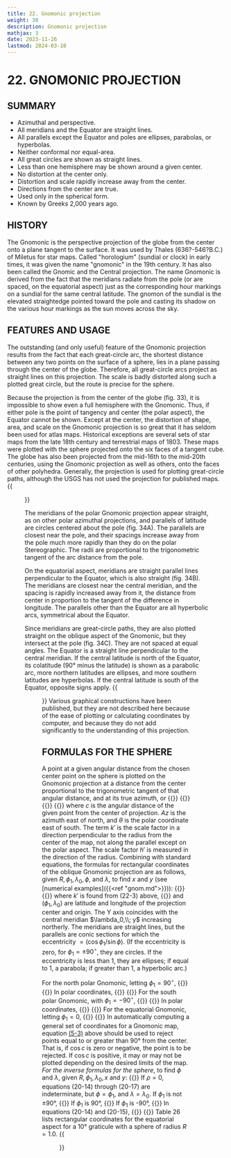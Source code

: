 ```yaml
---
title: 22. Gnomonic projection
weight: 30
description: Gnomonic projection
mathjax: 3
date: 2023-11-26
lastmod: 2024-03-10
---
```

# 22. GNOMONIC PROJECTION
## SUMMARY
- Azimuthal and perspective.
- All meridians and the Equator are straight lines.
- All parallels except the Equator and poles are ellipses, parabolas, or hyperbolas.
- Neither conformal nor equal-area.
- All great circles are shown as straight lines.
- Less than one hemisphere may be shown around a given center.
- No distortion at the center only.
- Distortion and scale rapidly increase away from the center.
- Directions from the center are true.
- Used only in the spherical form.
- Known by Greeks 2,000 years ago.

## HISTORY
The Gnomonic is the perspective projection of the globe from the center onto a plane tangent to the surface. It was used by Thales (636?-546?B.C.) of Miletus for star maps. Called "horologium" (sundial or clock) in early times, it was given the name "gnomonic" in the 19th century. It has also been called the Gnomic and the Central projection. The name Gnomonic is derived from the fact that the meridians radiate from the pole (or are spaced, on the equatorial aspect) just as the corresponding hour markings on a sundial for the same central latitude. The gnomon of the sundial is the elevated straightedge pointed toward the pole and casting its shadow on the various hour markings as the sun moves across the sky.

## FEATURES AND USAGE
The outstanding (and only useful) feature of the Gnomonic projection results from the fact that each great-circle arc, the shortest distance between any two points on the surface of a sphere, lies in a plane passing through the center of the globe. Therefore, all great-circle arcs project as straight lines on this projection. The scale is badly distorted along such a plotted great circle, but the route is precise for the sphere.

Because the projection is from the center of the globe (fig. 33), it is impossible to show even a full hemisphere with the Gnomonic. Thus, if either pole is the point of tangency and center (the polar aspect), the Equator cannot be shown. Except at the center, the distortion of shape, area, and scale on the Gnomonic projection is so great that it has seldom been used for atlas maps. Historical exceptions are several sets of star maps from the late 18th century and terrestrial maps of 1803. These maps were plotted with the sphere projected onto the six faces of a tangent cube. The globe has also been projected from the mid-16th to the mid-20th centuries, using the Gnomonic projection as well as others, onto the faces of other polyhedra. Generally, the projection is used for plotting great-circle paths, although the USGS has not used the projection for published maps.
{{<figure src="../figure33.png" link="../figure33.png" caption="__FIGURE 33__.&mdash; Geometric projection of the parallels of the polar Gnomonic projection.">}}

The meridians of the polar Gnomonic projection appear straight, as on other polar azimuthal projections, and parallels of latitude are circles centered about the pole (fig. 34A). The parallels are closest near the pole, and their spacings increase away from the pole much more rapidly than they do on the polar Stereographic. The radii are proportional to the trigonometric tangent of the arc distance from the pole.

On the equatorial aspect, meridians are straight parallel lines perpendicular to the Equator, which is also straight (fig. 34B). The meridians are closest near the central meridian, and the spacing is rapidly increased away from it, the distance from center in proportion to the tangent of the difference in longitude. The parallels other than the Equator are all hyperbolic arcs, symmetrical about the Equator.

Since meridians are great-circle paths, they are also plotted straight on the oblique aspect of the Gnomonic, but they intersect at the pole (fig. 34C). They are not spaced at equal angles. The Equator is a straight line perpendicular to the central meridian. If the central latitude is north of the Equator, its colatitude (90° minus the latitude) is shown as a parabolic arc, more northern latitudes are ellipses, and more southern latitudes are hyperbolas. If the central latitude is south of the Equator, opposite signs apply.
{{<figure src="../figure34.png" link="../figure34.png" caption="__FIGURE 34__.&mdash; Gnomonic projection, range 60° from center. (A) Polar aspect. (B) Equatorial aspect. (C) Oblique aspect, centered at lat. 40° N. All great-circle paths are straight lines on these maps.">}}
Various graphical constructions have been published, but they are not described here because of the ease of plotting or calculating coordinates by computer, and because they do not add significantly to the understanding of this projection.
## FORMULAS FOR THE SPHERE
A point at a given angular distance from the chosen center point on the sphere is plotted on the Gnomonic projection at a distance from the center proportional
to the trigonometric tangent of that angular distance, and at its true azimuth, or
{{<math tag="22-1">}}\rho = R \tan{c}{{</math>}}
{{<math tag="20-2">}}\theta = \pi-Az = 180^\circ-Az{{</math>}}
{{<math tag="22-2">}}h' = 1/\cos^2{c}{{</math>}}
{{<math tag="22-3">}}k' = 1/\cos{c}{{</math>}}
where $c$ is the angular distance of the given point from the center of projection. $Az$ is the azimuth east of north, and $\theta$ is the polar coordinate east of south. The term $k'$ is the scale factor in a direction perpendicular to the radius from the center of the map, not along the parallel except on the polar aspect. The scale factor $h'$ is measured in the direction of the radius. Combining with standard equations, the formulas for rectangular coordinates of the oblique Gnomonic projection are as follows, given $R, \phi_1, \lambda_0, \phi,$ and $\lambda$, to find $x$ and $y$ (see [numerical examples]({{<ref "gnom.md">}})):
{{<math tag="22-4">}}x = R\,k'\,\cos\phi\sin(\lambda-\lambda_0){{</math>}}
{{<math tag="22-5">}}y = R\,k'\,[\cos\phi_1\sin\phi-\sin\phi_1\cos\phi\cos(\lambda-\lambda_0)]{{</math>}}
where $k'$ is found from (22-3) above,
{{<math tag="5-3">}}\cos c = \sin\phi_1\sin\phi + \cos\phi_1\cos\phi\cos{(\lambda-\lambda_0)} {{</math>}}
and $(\phi_1, \lambda_0)$ are latitude and longitude of the projection center and origin. The Y axis coincides with the central meridian $\lambda_0,\\; y$ increasing northerly. The meridians are straight lines, but the parallels are conic sections for which the eccentricity $=(\cos\phi_1/\sin\phi)$. (If the eccentricity is zero, for $\phi_1 = \pm90^\circ$, they are circles. If the eccentricity is less than 1, they are ellipses; if equal to 1, a parabola; if greater than 1, a hyperbolic arc.)

For the north polar Gnomonic, letting $\phi_1 = 90^\circ$,
{{<math tag="22-6">}}x = R\,\cot\phi\sin(\lambda-\lambda_0){{</math>}}
{{<math tag="22-7">}}y = -R\,\cot\phi\cos(\lambda-\lambda_0){{</math>}}
In polar coordinates,
{{<math tag="22-8">}}\rho = R\cot\phi{{</math>}}
{{<math tag="22-9">}}\theta = \lambda-\lambda_0{{</math>}}
For the south polar Gnomonic, with $\phi_1=-90^\circ$,
{{<math tag="22-10">}}x = -R\,\cot\phi\sin(\lambda-\lambda_0){{</math>}}
{{<math tag="22-11">}}y = R\,\cot\phi\cos(\lambda-\lambda_0){{</math>}}
In polar coordinates,
{{<math tag="22-12">}}\rho = -R\cot\phi{{</math>}}
{{<math tag="22-13">}}\theta = \pi-\lambda+\lambda_0{{</math>}}
For the equatorial Gnomonic, letting $\phi_1 = 0$,
{{<math tag="22-14">}}x = R\tan(\lambda-\lambda_0){{</math>}}
{{<math tag="22-15">}}y = R\tan\phi/\cos(\lambda-\lambda_0){{</math>}}
In automatically computing a general set of coordinates for a Gnomonic map, equation [(5-3)](#5-3) above should be used to reject points equal to or greater than 90° from the center. That is, if $\cos{c}$ is zero or negative, the point is to be rejected. If $\cos c$ is positive, it may or may not be plotted depending on the desired limits of the map.
_For the inverse formulas for the sphere_, to find $\phi$ and $\lambda$, given $R, \phi_1, \lambda_0, x$ and $y$:
{{<math tag="20-14">}}\phi = \arcsin{[\cos{c}\sin\phi_1+(y\sin{c}\cos\phi_1/\rho)]} {{</math>}}
If $\rho=0$, equations (20-14) through (20-17) are indeterminate, but $\phi =\phi_1$, and $\lambda=\lambda_0$. If $\phi_1$ is not ±90°,
{{<math tag="20-15">}} \lambda = \lambda_0 + \arctan{[x\sin{c}/(\rho\cos\phi_1\cos{c}-y\sin\phi_1\sin{c})]} {{</math>}}
If $\phi_1$ is 90°,
{{<math tag="20-16">}} \lambda = \lambda_0+\arctan{[x/(-y)]} {{</math>}}
If $\phi_1$ is -90°,
{{<math tag="20-17">}}\lambda = \lambda_0 + \arctan{(x/y)} {{</math>}}
In equations (20-14) and (20-15),
{{<math tag="20-18">}} \rho = (x^2+y^2)^{1/2} {{</math>}}
{{<math tag="20-19">}} c = \arctan{(\rho/R)} {{</math>}}
Table 26 lists rectangular coordinates for the equatorial aspect for a 10° graticule with a sphere of radius $R=1.0$.
{{<figure src="../table26.png" link="../table26.png" caption="__TABLE 26__.&mdash; Gnomonic projection : Rectangular coordinates for equatorial aspect">}}

